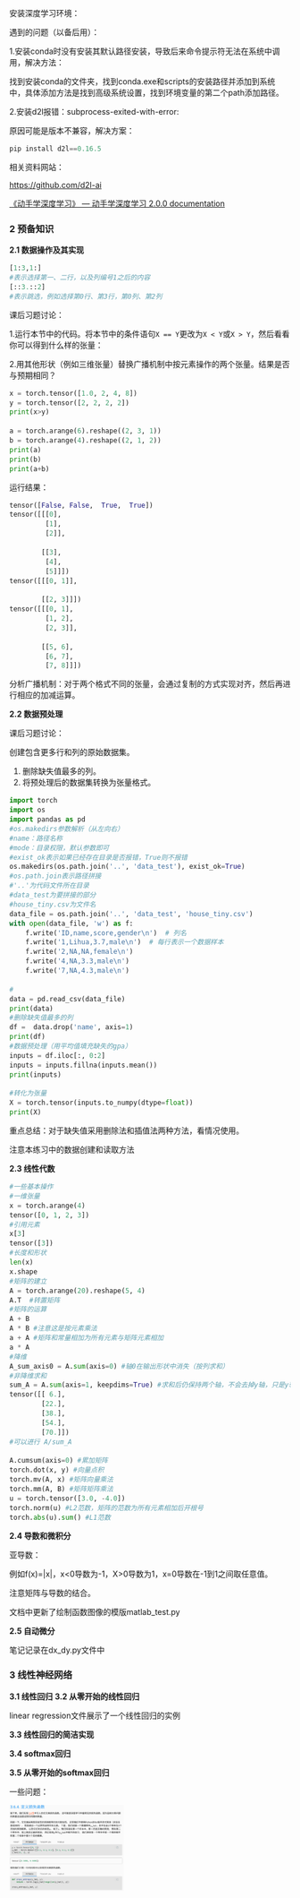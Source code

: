 安装深度学习环境：

遇到的问题（以备后用）：

1.安装conda时没有安装其默认路径安装，导致后来命令提示符无法在系统中调用，解决方法：

找到安装conda的文件夹，找到conda.exe和scripts的安装路径并添加到系统中，具体添加方法是找到高级系统设置，找到环境变量的第二个path添加路径。

2.安装d2l报错：subprocess-exited-with-error:

原因可能是版本不兼容，解决方案：

```python
pip install d2l==0.16.5
```
相关资料网站：

https://github.com/d2l-ai

[《动手学深度学习》 — 动手学深度学习 2.0.0 documentation](http://zh-v2.d2l.ai/)


### 2 预备知识
**2.1 数据操作及其实现**




```python
[1:3,1:]
#表示选择第一、二行，以及列编号1之后的内容
[::3.::2]
#表示跳选，例如选择第0行、第3行，第0列、第2列
```

课后习题讨论：

1.运行本节中的代码。将本节中的条件语句`X == Y`更改为`X < Y`或`X > Y`，然后看看你可以得到什么样的张量：

2.用其他形状（例如三维张量）替换广播机制中按元素操作的两个张量。结果是否与预期相同？

```python
x = torch.tensor([1.0, 2, 4, 8])
y = torch.tensor([2, 2, 2, 2])
print(x>y)

a = torch.arange(6).reshape((2, 3, 1))
b = torch.arange(4).reshape((2, 1, 2))
print(a)
print(b)
print(a+b)
```

运行结果：

```python
tensor([False, False,  True,  True])
tensor([[[0],
         [1],
         [2]],

        [[3],
         [4],
         [5]]])
tensor([[[0, 1]],

        [[2, 3]]])
tensor([[[0, 1],
         [1, 2],
         [2, 3]],

        [[5, 6],
         [6, 7],
         [7, 8]]])
```

分析广播机制：对于两个格式不同的张量，会通过复制的方式实现对齐，然后再进行相应的加减运算。

**2.2 数据预处理**

课后习题讨论：

创建包含更多行和列的原始数据集。

1. 删除缺失值最多的列。
2. 将预处理后的数据集转换为张量格式。

```python
import torch
import os
import pandas as pd
#os.makedirs参数解析（从左向右）
#name：路径名称
#mode：目录权限，默认参数即可
#exist_ok表示如果已经存在目录是否报错，True则不报错
os.makedirs(os.path.join('..', 'data_test'), exist_ok=True)
#os.path.join表示路径拼接
#'..'为代码文件所在目录
#data_test为要拼接的部分
#house_tiny.csv为文件名
data_file = os.path.join('..', 'data_test', 'house_tiny.csv')
with open(data_file, 'w') as f:
    f.write('ID,name,score,gender\n')  # 列名
    f.write('1,Lihua,3.7,male\n')  # 每行表示一个数据样本
    f.write('2,NA,NA,female\n')
    f.write('4,NA,3.3,male\n')
    f.write('7,NA,4.3,male\n')
    
#
data = pd.read_csv(data_file)
print(data)
#删除缺失值最多的列
df =  data.drop('name', axis=1)
print(df)
#数据预处理（用平均值填充缺失的gpa）
inputs = df.iloc[:, 0:2]
inputs = inputs.fillna(inputs.mean())
print(inputs)

#转化为张量
X = torch.tensor(inputs.to_numpy(dtype=float))
print(X)
```


重点总结：对于缺失值采用删除法和插值法两种方法，看情况使用。

注意本练习中的数据创建和读取方法

**2.3 线性代数**

```python
#一些基本操作
#一维张量
x = torch.arange(4)
tensor([0, 1, 2, 3])
#引用元素
x[3]
tensor([3])
#长度和形状
len(x)
x.shape
#矩阵的建立
A = torch.arange(20).reshape(5, 4)
A.T  #转置矩阵
#矩阵的运算
A + B
A * B #注意这是按元素乘法
a + A #矩阵和常量相加为所有元素与矩阵元素相加
a * A
#降维
A_sum_axis0 = A.sum(axis=0) #轴0在输出形状中消失（按列求和）
#非降维求和
sum_A = A.sum(axis=1, keepdims=True) #求和后仍保持两个轴，不会去掉y轴，只是y轴为1
tensor([[ 6.],
        [22.],
        [38.],
        [54.],
        [70.]])
#可以进行 A/sum_A

A.cumsum(axis=0) #累加矩阵
torch.dot(x, y) #向量点积
torch.mv(A, x) #矩阵向量乘法
torch.mm(A, B) #矩阵矩阵乘法
u = torch.tensor([3.0, -4.0])
torch.norm(u) #L2范数，矩阵的范数为所有元素相加后开根号
torch.abs(u).sum() #L1范数
```
**2.4 导数和微积分**

亚导数：

例如f(x)=|x|，x<0导数为-1，X>0导数为1，x=0导数在-1到1之间取任意值。

注意矩阵与导数的结合。

文档中更新了绘制函数图像的模版matlab_test.py

**2.5 自动微分**

笔记记录在dx_dy.py文件中

### 3 线性神经网络

**3.1 线性回归**
**3.2 从零开始的线性回归**

linear regression文件展示了一个线性回归的实例

**3.3 线性回归的简洁实现**

**3.4 softmax回归**

**3.5 从零开始的softmax回归**

一些问题：


<img src="屏幕截图 2025-05-04 202222.png" alt="屏幕截图 2025-05-04 202222.png" style="zoom:20%;" />





